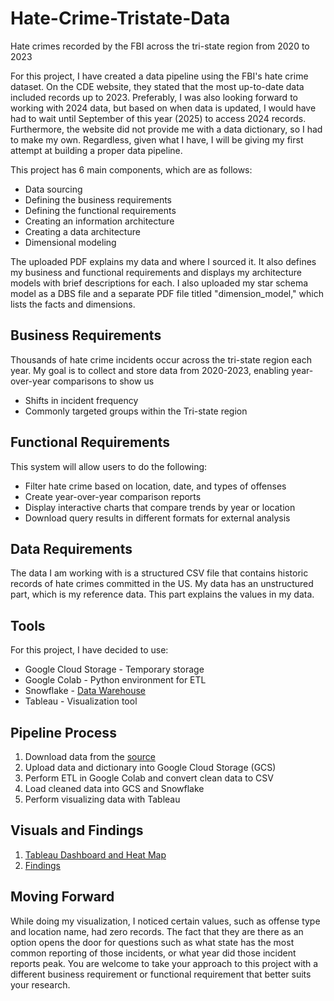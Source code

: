 # Hate-Crime-Tristate-Data
Hate crimes recorded by the FBI across the tri-state region from 2020 to 2023

For this project, I have created a data pipeline using the FBI's hate crime dataset. On the CDE website, they stated that the most up-to-date data included records up to 2023.
Preferably, I was also looking forward to working with 2024 data, but based on when data is updated, I would have had to wait until September of this year (2025) to access 2024 records.
Furthermore, the website did not provide me with a data dictionary, so I had to make my own.
Regardless, given what I have, I will be giving my first attempt at building a proper data pipeline.


This project has 6 main components, which are as follows:
- Data sourcing
- Defining the business requirements
- Defining the functional requirements
- Creating an information architecture
- Creating a data architecture
- Dimensional modeling

The uploaded PDF explains my data and where I sourced it. It also defines my business and functional requirements and displays my architecture models with brief descriptions for each.
I also uploaded my star schema model as a DBS file and a separate PDF file titled "dimension_model," which lists the facts and dimensions.

## Business Requirements
Thousands of hate crime incidents occur across the tri-state region each year. My goal is to
collect and store data from 2020-2023, enabling year-over-year comparisons to show us
- Shifts in incident frequency
- Commonly targeted groups within the Tri-state region
  
## Functional Requirements
This system will allow users to do the following:
- Filter hate crime based on location, date, and types of offenses
- Create year-over-year comparison reports
- Display interactive charts that compare trends by year or location
- Download query results in different formats for external analysis

## Data Requirements
The data I am working with is a structured CSV file that contains historic records of hate crimes committed in the US.
My data has an unstructured part, which is my reference data. This part explains the values in my data.

## Tools
For this project, I have decided to use:
- Google Cloud Storage - Temporary storage
- Google Colab - Python environment for ETL
- Snowflake - [Data Warehouse](https://app.snowflake.com/east-us-2.azure/zqa66309/w5E5MoeZbp0T#query)
- Tableau - Visualization tool

## Pipeline Process
1) Download data from the [source](https://cde.ucr.cjis.gov/LATEST/webapp/#/pages/downloads)
2) Upload data and dictionary into Google Cloud Storage (GCS)
3) Perform ETL in Google Colab and convert clean data to CSV
4) Load cleaned data into GCS and Snowflake
5) Perform visualizing data with Tableau

## Visuals and Findings
1) [Tableau Dashboard and Heat Map](https://public.tableau.com/views/Tri-StateHateCrimeInformation/Dashboard1?:language=en-US&:sid=&:redirect=auth&:display_count=n&:origin=viz_share_link)
2) [Findings](https://docs.google.com/document/d/1JI1c791Uc9pVhnyeMdfkCzGew7WcTbrX5Sn_XRVI4V4/edit?usp=sharing)

## Moving Forward
While doing my visualization, I noticed certain values, such as offense type and location name, had zero records. The fact that they are there as an option opens the door for questions such as what state has the most common reporting of those incidents, or what year did those incident reports peak. You are welcome to take your approach to this project with a different business requirement or functional requirement that better suits your research.
